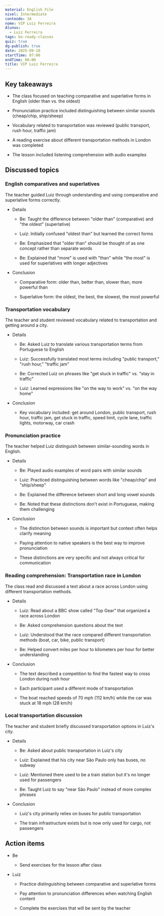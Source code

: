 ```yaml
---
material: English File
nivel: Intermediate
conteúdo: 3A
nome: VIP Luiz Ferreira
Alunos:
  - Luiz Ferreira
tags: be-ready-classes
quiz: true
dg-publish: true
date: 2025-09-10
startTime: 07:00
endTime: 08:00
title: VIP Luiz Ferreira
---
```

## Key takeaways

- The class focused on teaching comparative and superlative forms in English (older than vs. the oldest)
    
- Pronunciation practice included distinguishing between similar sounds (cheap/chip, ship/sheep)
    
- Vocabulary related to transportation was reviewed (public transport, rush hour, traffic jam)
    
- A reading exercise about different transportation methods in London was completed
    
- The lesson included listening comprehension with audio examples
    

## Discussed topics

### English comparatives and superlatives

The teacher guided Luiz through understanding and using comparative and superlative forms correctly.

- Details
    
    - Be: Taught the difference between "older than" (comparative) and "the oldest" (superlative)
        
    - Luiz: Initially confused "oldest than" but learned the correct forms
        
    - Be: Emphasized that "older than" should be thought of as one concept rather than separate words
        
    - Be: Explained that "more" is used with "than" while "the most" is used for superlatives with longer adjectives
        
- Conclusion
    
    - Comparative form: older than, better than, slower than, more powerful than
        
    - Superlative form: the oldest, the best, the slowest, the most powerful
        

### Transportation vocabulary

The teacher and student reviewed vocabulary related to transportation and getting around a city.

- Details
    
    - Be: Asked Luiz to translate various transportation terms from Portuguese to English
        
    - Luiz: Successfully translated most terms including "public transport," "rush hour," "traffic jam"
        
    - Be: Corrected Luiz on phrases like "get stuck in traffic" vs. "stay in traffic"
        
    - Luiz: Learned expressions like "on the way to work" vs. "on the way home"
        
- Conclusion
    
    - Key vocabulary included: get around London, public transport, rush hour, traffic jam, get stuck in traffic, speed limit, cycle lane, traffic lights, motorway, car crash
        

### Pronunciation practice

The teacher helped Luiz distinguish between similar-sounding words in English.

- Details
    
    - Be: Played audio examples of word pairs with similar sounds
        
    - Luiz: Practiced distinguishing between words like "cheap/chip" and "ship/sheep"
        
    - Be: Explained the difference between short and long vowel sounds
        
    - Be: Noted that these distinctions don't exist in Portuguese, making them challenging
        
- Conclusion
    
    - The distinction between sounds is important but context often helps clarify meaning
        
    - Paying attention to native speakers is the best way to improve pronunciation
        
    - These distinctions are very specific and not always critical for communication
        

### Reading comprehension: Transportation race in London

The class read and discussed a text about a race across London using different transportation methods.

- Details
    
    - Luiz: Read about a BBC show called "Top Gear" that organized a race across London
        
    - Be: Asked comprehension questions about the text
        
    - Luiz: Understood that the race compared different transportation methods (boat, car, bike, public transport)
        
    - Be: Helped convert miles per hour to kilometers per hour for better understanding
        
- Conclusion
    
    - The text described a competition to find the fastest way to cross London during rush hour
        
    - Each participant used a different mode of transportation
        
    - The boat reached speeds of 70 mph (112 km/h) while the car was stuck at 18 mph (28 km/h)
        

### Local transportation discussion

The teacher and student briefly discussed transportation options in Luiz's city.

- Details
    
    - Be: Asked about public transportation in Luiz's city
        
    - Luiz: Explained that his city near São Paulo only has buses, no subway
        
    - Luiz: Mentioned there used to be a train station but it's no longer used for passengers
        
    - Be: Taught Luiz to say "near São Paulo" instead of more complex phrases
        
- Conclusion
    
    - Luiz's city primarily relies on buses for public transportation
        
    - The train infrastructure exists but is now only used for cargo, not passengers
        

## Action items

- Be
    
    - Send exercises for the lesson after class
        
- Luiz
    
    - Practice distinguishing between comparative and superlative forms
        
    - Pay attention to pronunciation differences when watching English content
        
    - Complete the exercises that will be sent by the teacher